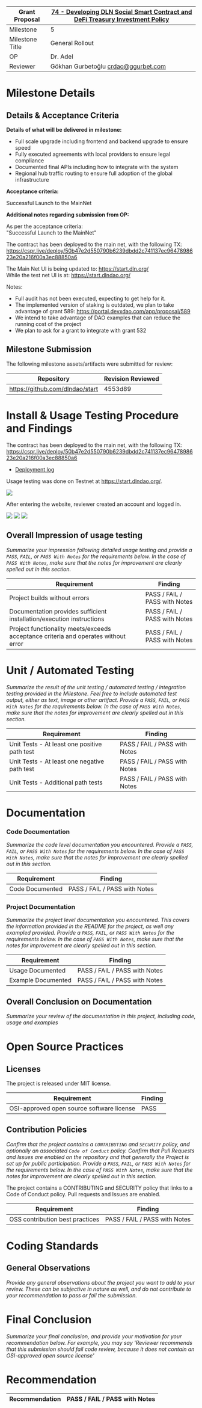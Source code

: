 Grant Proposal | [74 - Developing DLN Social Smart Contract and DeFi Treasury Investment Policy](https://portal.devxdao.com/public-proposals/74)
------------ | -------------
Milestone | 5
Milestone Title | General Rollout
OP | Dr. Adel
Reviewer | Gökhan Gurbetoğlu <crdao@ggurbet.com>

# Milestone Details

## Details & Acceptance Criteria

**Details of what will be delivered in milestone:**

- Full scale upgrade including frontend and backend upgrade to ensure speed
- Fully executed agreements with local providers to ensure legal compliance
- Documented final APIs including how to integrate with the system
- Regional hub traffic routing to ensure full adoption of the global infrastructure

**Acceptance criteria:**

Successful Launch to the MainNet

**Additional notes regarding submission from OP:**

As per the acceptance criteria:  
"Successful Launch to the MainNet"

The contract has been deployed to the main net, with the following TX: https://cspr.live/deploy/50b47e2d550790b6239dbdd2c741137ec9647898623e20a216f00a3ec88850a6

The Main Net UI is being updated to: https://start.dln.org/  
While the test net UI is at: https://start.dlndao.org/

Notes:
- Full audit has not been executed, expecting to get help for it.
- The implemented version of staking is outdated, we plan to take advantage of grant 589: https://portal.devxdao.com/app/proposal/589
- We intend to take advantage of DAO examples that can reduce the running cost of the project
- We plan to ask for a grant to integrate with grant 532

## Milestone Submission

The following milestone assets/artifacts were submitted for review:

Repository | Revision Reviewed
------------ | -------------
https://github.com/dlndao/start | 4553d89


# Install & Usage Testing Procedure and Findings

The contract has been deployed to the main net, with the following TX:
https://cspr.live/deploy/50b47e2d550790b6239dbdd2c741137ec9647898623e20a216f00a3ec88850a6

- [Deployment log](assets/deploy.md)

Usage testing was done on Testnet at https://start.dlndao.org/.

![](assets/0-roi.png)

After entering the website, reviewer created an account and logged in.

![](assets/1-get-started.png)
![](assets/2-verify.png)
![](assets/3-login.png)

## Overall Impression of usage testing

_Summarize your impression following detailed usage testing and provide a `PASS`, `FAIL`, or `PASS With Notes` for the requirements
below. In the case of `PASS With Notes`, make sure that the notes for improvement are clearly spelled out in this section._

Requirement | Finding
------------ | -------------
Project builds without errors | PASS / FAIL / PASS with Notes
Documentation provides sufficient installation/execution instructions | PASS / FAIL / PASS with Notes
Project functionality meets/exceeds acceptance criteria and operates without error | PASS / FAIL / PASS with Notes

# Unit / Automated Testing

_Summarize the result of the unit testing / automated testing / integration testing provided in the Milestone. Feel free to include
automated test output, either as text, image or other artifact. Provide a `PASS`, `FAIL`, or `PASS With Notes` for the requirements
below. In the case of `PASS With Notes`, make sure that the notes for improvement are clearly spelled out in this section._

Requirement | Finding
------------ | -------------
Unit Tests - At least one positive path test | PASS / FAIL / PASS with Notes
Unit Tests - At least one negative path test | PASS / FAIL / PASS with Notes
Unit Tests - Additional path tests | PASS / FAIL / PASS with Notes

# Documentation

### Code Documentation

_Summarize the code level documentation you encountered. Provide a `PASS`, `FAIL`, or `PASS With Notes` for the requirements
below. In the case of `PASS With Notes`, make sure that the notes for improvement are clearly spelled out in this section._

Requirement | Finding
------------ | -------------
Code Documented | PASS / FAIL / PASS with Notes

### Project Documentation

_Summarize the project level documentation you encountered. This covers the information provided in the README for the project, 
as well any exampled provided. Provide a `PASS`, `FAIL`, or `PASS With Notes` for the requirements
below. In the case of `PASS With Notes`, make sure that the notes for improvement are clearly spelled out in this section._

Requirement | Finding
------------ | -------------
Usage Documented | PASS / FAIL / PASS with Notes
Example Documented | PASS / FAIL / PASS with Notes

## Overall Conclusion on Documentation

_Summarize your review of the documentation in this project, including code, usage and examples_

# Open Source Practices

## Licenses

The project is released under MIT license.

Requirement | Finding
------------ | -------------
OSI-approved open source software license | PASS

## Contribution Policies

_Confirm that the project contains a `CONTRIBUTING` and `SECURITY` policy, and optionally an associated `Code of Conduct` policy. Confirm
that Pull Requests and Issues are enabled on the repository and that generally the Project is set up for public participation. 
Provide a `PASS`, `FAIL`, or `PASS With Notes` for the requirements
below. In the case of `PASS With Notes`, make sure that the notes for improvement are clearly spelled out in this section._

The project contains a CONTRIBUTING and SECURITY policy that links to a Code of Conduct policy. Pull requests and Issues are enabled.

Requirement | Finding
------------ | -------------
OSS contribution best practices | PASS / FAIL / PASS with Notes

# Coding Standards

## General Observations

_Provide any general observations about the project you want to add to your review. These can be subjective in nature as well, and do not
contribute to your recommendation to pass or fail the submission._

# Final Conclusion

_Summarize your final conclusion, and provide your motivation for your recommendation below. For example, you may say 'Reviewer recommends that this
submission should fail code review, because it does not contain an OSI-approved open source license'_

# Recommendation

Recommendation | PASS / FAIL / PASS with Notes
------------ | -------------
